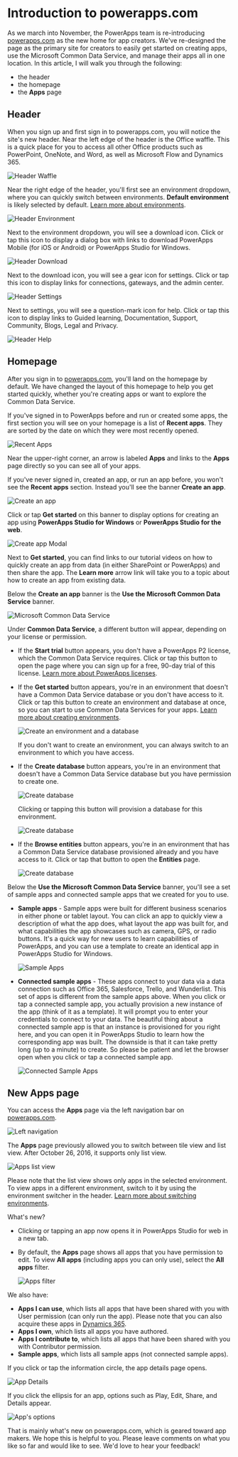 <properties
    pageTitle="Introduction to powerapps.com | Microsoft PowerApps"
    description="A new home for all makers of apps."
    services=""
    suite="powerapps"
    documentationCenter="na"
    authors="linhtranms"
    manager="anneta"
    editor=""
    tags=""
 />
<tags
    ms.service="powerapps"
    ms.devlang="na"
    ms.topic="article"
    ms.tgt_pltfrm="na"
    ms.workload="na"
    ms.date="10/28/2016"
    ms.author="litran"/>

# Introduction to powerapps.com #
As we march into November, the PowerApps team is re-introducing [powerapps.com](http://web.powerapps.com) as the new home for app creators. We've re-designed the page as the primary site for creators to easily get started on creating apps, use the Microsoft Common Data Service, and manage their apps all in one location. In this article, I will walk you through the following:

- the header
- the homepage
- the **Apps** page

## Header ##
When you sign up and first sign in to powerapps.com, you will notice the site's new header. Near the left edge of the header is the Office waffle. This is a quick place for you to access all other Office products such as PowerPoint, OneNote, and Word, as well as Microsoft Flow and Dynamics 365.

![Header Waffle](./media/intro-maker-portal/waffle.png)

Near the right edge of the header, you'll first see an environment dropdown, where you can quickly switch between environments. **Default environment** is likely selected by default. [Learn more about environments](environments-overview.md).

![Header Environment](./media/intro-maker-portal/environment.png)

Next to the environment dropdown, you will see a download icon. Click or tap this icon to display a dialog box with links to download PowerApps Mobile (for iOS or Android) or PowerApps Studio for Windows.

![Header Download](./media/intro-maker-portal/downloads2.png)

Next to the download icon, you will see a gear icon for settings. Click or tap this icon to display links for connections, gateways, and the admin center.

![Header Settings](./media/intro-maker-portal/settings_items2.png)

Next to settings, you will see a question-mark icon for help. Click or tap this icon to display links to Guided learning, Documentation, Support, Community, Blogs, Legal and Privacy.

![Header Help](./media/intro-maker-portal/help_items2.png)

## Homepage ##
After you sign in to [powerapps.com](http://web.powerapps.com), you'll land on the homepage by default. We have changed the layout of this homepage to help you get started quickly, whether you're creating apps or want to explore the Common Data Service.

If you've signed in to PowerApps before and run or created some apps, the first section you will see on your homepage is a list of **Recent apps**. They are sorted by the date on which they were most recently opened.

![Recent Apps](./media/intro-maker-portal/recentapps2.png)

Near the upper-right corner, an arrow is labeled **Apps** and links to the **Apps** page directly so you can see all of your apps.

If you've never signed in, created an app, or run an app before, you won't see the **Recent apps** section. Instead you'll see the banner **Create an app**.

![Create an app](./media/intro-maker-portal/createapp.png)

Click or tap **Get started** on this banner to display options for creating an app using **PowerApps Studio for Windows** or **PowerApps Studio for the web**.

![Create app Modal](./media/intro-maker-portal/createmodal2.png)

Next to **Get started**, you can find links to our tutorial videos on how to quickly create an app from data (in either SharePoint or PowerApps) and then share the app. The **Learn more** arrow link will take you to a topic about how to create an app from existing data.

Below the **Create an app** banner is the **Use the Microsoft Common Data Service** banner.

![Microsoft Common Data Service](./media/intro-maker-portal/cds2.png)

Under **Common Data Service**, a different button will appear, depending on your license or permission.
- If the **Start trial** button appears, you don't have a PowerApps P2 license, which the Common Data Service requires. Click or tap this button to open the page where you can sign up for a free, 90-day trial of this license. [Learn more about PowerApps licenses](signup-for-powerapps.md).

- If the **Get started** button appears, you're in an environment that doesn't have a Common Data Service database or you don't have access to it. Click or tap this button to create an environment and database at once, so you can start to use Common Data Services for your apps. [Learn more about creating environments](environments-administration.md).

	![Create an environment and a database](./media/intro-maker-portal/createenvanddb2.png)

	If you don't want to create an environment, you can always switch to an environment to which you have access.

- If the **Create database** button appears, you're in an environment that doesn't have a Common Data Service database but you have permission to create one.

	![Create database](./media/intro-maker-portal/cds-createdb2.png)

	Clicking or tapping this button will provision a database for this environment.

	![Create database](./media/intro-maker-portal/cds_createdb22.png)

- If the **Browse entities** button appears, you're in an environment that has a Common Data Service database provisioned already and you have access to it. Click or tap that button to open the **Entities** page.

	![Create database](./media/intro-maker-portal/cds_browseentities2.png)

Below the **Use the Microsoft Common Data Service** banner, you'll see a set of sample apps and connected sample apps that we created for you to use.

- **Sample apps** - Sample apps were built for different business scenarios in either phone or tablet layout. You can click an app to quickly view a description of what the app does, what layout the app was built for, and what capabilities the app showcases such as camera, GPS, or radio buttons. It's a quick way for new users to learn capabilities of PowerApps, and you can use a template to create an identical app in PowerApps Studio for Windows.

	![Sample Apps](./media/intro-maker-portal/sampleapps2.png)

- **Connected sample apps** - These apps connect to your data via a data connection such as Office 365, Salesforce, Trello, and Wunderlist. This set of apps is different from the sample apps above. When you click or tap a connected sample app, you actually provision a new instance of the app (think of it as a template). It will prompt you to enter your credentials to connect to your data. The beautiful thing about a connected sample app is that an instance is provisioned for you right here, and you can open it in PowerApps Studio to learn how the corresponding app was built. The downside is that it can take pretty long (up to a minute) to create. So please be patient and let the browser open when you click or tap a connected sample app.

	![Connected Sample Apps](./media/intro-maker-portal/connectedsampleapps2.png)

## New Apps page ##
You can access the **Apps** page via the left navigation bar on [powerapps.com](http://web.powerapps.com).

![Left navigation](./media/intro-maker-portal/leftnav2.png)

The **Apps** page previously allowed you to switch between tile view and list view. After October 26, 2016, it supports only list view.

![Apps list view](./media/intro-maker-portal/listview2.png)

Please note that the list view shows only apps in the selected environment. To view apps in a different environment, switch to it by using the environment switcher in the header. [Learn more about switching environments](working-with-environments.md).

What's new?

- Clicking or tapping an app now opens it in PowerApps Studio for web in a new tab.
-  By default, the **Apps** page shows all apps that you have permission to edit. To view **All apps** (including apps you can only use), select the **All apps** filter.

	![Apps filter](./media/intro-maker-portal/allapps_filter.png)

We also have:

- **Apps I can use**, which lists all apps that have been shared with you with User permission (can only run the app). Please note that you can also acquire these apps in [Dynamics 365](http://home.dynamics.com).
- **Apps I own**, which lists all apps you have authored.
- **Apps I contribute to**, which lists all apps that have been shared with you with Contributor permission.
- **Sample apps**, which lists all sample apps (not connected sample apps).

If you click or tap the information circle, the app details page opens.

![App Details](./media/intro-maker-portal/ibubble.png)

If you click the ellipsis for an app, options such as Play, Edit, Share, and Details appear.

![App's options](./media/intro-maker-portal/ellipsis.png)

That is mainly what's new on powerapps.com, which is geared toward app makers. We hope this is helpful to you. Please leave comments on what you like so far and would like to see. We'd love to hear your feedback!
